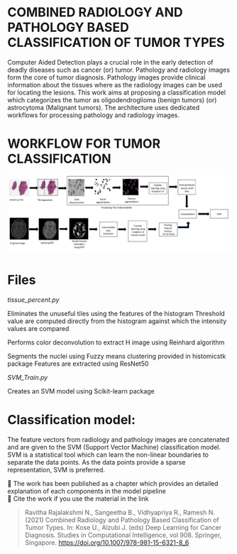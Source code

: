 # COMBINED RADIOLOGY AND PATHOLOGY BASED CLASSIFICATION OF TUMOR TYPES
Computer Aided Detection plays a crucial role in the early detection of deadly diseases such as cancer (or) tumor. Pathology and radiology images form the core of tumor diagnosis. Pathology images provide clinical information about the tissues where as the radiology images can be used for locating the lesions.  This work aims at proposing a classification model which categorizes the tumor as oligodendroglioma (benign tumors) (or) astrocytoma (Malignant tumors). The architecture uses dedicated workflows for processing pathology and radiology images. 

# WORKFLOW FOR TUMOR CLASSIFICATION
![](image.png)   







# Files 

*tissue_percent.py*

  Eliminates the unuseful tiles using the features of the histogram
  Threshold value are computed directly from the histogram against which the intensity values are compared
  
  Performs color deconvolution to extract H image using Reinhard algorithm
  
  Segments the nuclei using Fuzzy means clustering provided in histomicstk package
  Features are extracted using ResNet50
  
 *SVM_Train.py*
 
  Creates an SVM model using Scikit-learn package


# Classification model:
The feature vectors from radiology and pathology images are concatenated and are given to the SVM (Support Vector Machine) classification model. SVM is a statistical tool which can learn the non-linear boundaries to separate the data points. As the data points provide a sparse representation, SVM is preferred.

:dart: The work has been published as a chapter which provides an detailed explanation of each components in the model pipeline<br/>
:pushpin: Cite the work if you use the material in the link<br/>
>Ravitha Rajalakshmi N., Sangeetha B., Vidhyapriya R., Ramesh N. (2021) Combined Radiology and Pathology Based Classification of Tumor Types. In: Kose U., Alzubi J. (eds) Deep Learning for Cancer Diagnosis. Studies in Computational Intelligence, vol 908. Springer, Singapore. https://doi.org/10.1007/978-981-15-6321-8_6
